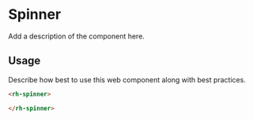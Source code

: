 # Spinner
Add a description of the component here.

## Usage
Describe how best to use this web component along with best practices.

```html
<rh-spinner>

</rh-spinner>
```
